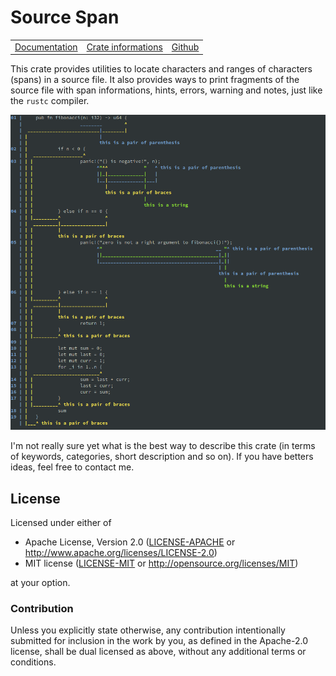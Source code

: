 # Source Span

<table><tr>
  <td><a href="https://docs.rs/source-span">Documentation</a></td>
  <td><a href="https://crates.io/crates/source-span">Crate informations</a></td>
  <td><a href="https://github.com/timothee-haudebourg/source-span">Github</a></td>
</tr></table>

This crate provides utilities to locate characters and ranges of characters
(spans) in a source file. It also provides ways to print fragments of the source
file with span informations, hints, errors, warning and notes,
just like the `rustc` compiler.

![Formatter example](examples/fib.png)

I'm not really sure yet what is the best way to describe this crate (in
terms of keywords, categories, short description and so on). If you have betters
ideas, feel free to contact me.

## License

Licensed under either of

 * Apache License, Version 2.0 ([LICENSE-APACHE](LICENSE-APACHE) or http://www.apache.org/licenses/LICENSE-2.0)
 * MIT license ([LICENSE-MIT](LICENSE-MIT) or http://opensource.org/licenses/MIT)

at your option.

### Contribution

Unless you explicitly state otherwise, any contribution intentionally submitted
for inclusion in the work by you, as defined in the Apache-2.0 license, shall be dual licensed as above, without any
additional terms or conditions.
